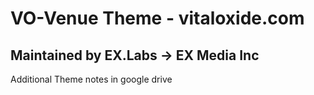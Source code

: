 # VO-Venue Theme - vitaloxide.com
## Maintained by EX.Labs -> EX Media Inc

Additional Theme notes in google drive